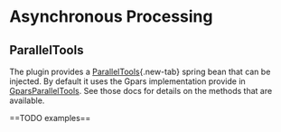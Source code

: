 # Asynchronous Processing

## ParallelTools

The plugin provides a [ParallelTools]{.new-tab} spring bean that can be injected. 
By default it uses the Gpars implementation provide in [GparsParallelTools]. See those docs for details on the methods
that are available. 

==TODO examples==

[ParallelTools]: https://yakworks.github.io/gorm-tools/api/gorm/tools/async/ParallelTools.html
[GparsParallelTools]: https://yakworks.github.io/gorm-tools/api/gorm/tools/async/GparsParallelTools.html
